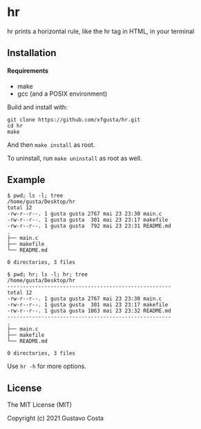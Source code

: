 # hr

hr prints a horizontal rule, like the hr tag in HTML, in your terminal

## Installation

#### Requirements

+ make
+ gcc (and a POSIX environment)

Build and install with:

```
git clone https://github.com/xfgusta/hr.git
cd hr
make
```

And then `make install` as root.

To uninstall, run `make uninstall` as root as well.

## Example

```
$ pwd; ls -l; tree
/home/gusta/Desktop/hr
total 12
-rw-r--r--. 1 gusta gusta 2767 mai 23 23:30 main.c
-rw-r--r--. 1 gusta gusta  301 mai 23 23:17 makefile
-rw-r--r--. 1 gusta gusta  792 mai 23 23:31 README.md
.
├── main.c
├── makefile
└── README.md

0 directories, 3 files
```

```
$ pwd; hr; ls -l; hr; tree
/home/gusta/Desktop/hr
-----------------------------------------------------
total 12
-rw-r--r--. 1 gusta gusta 2767 mai 23 23:30 main.c
-rw-r--r--. 1 gusta gusta  301 mai 23 23:17 makefile
-rw-r--r--. 1 gusta gusta 1063 mai 23 23:32 README.md
-----------------------------------------------------
.
├── main.c
├── makefile
└── README.md

0 directories, 3 files
```

Use `hr -h` for more options.

## License

The MIT License (MIT)

Copyright (c) 2021 Gustavo Costa